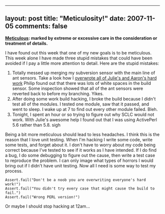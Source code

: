 
---
layout: post
title: "Meticulosity!"
date: 2007-11-05
comments: false
---


**[Meticulous][1]: marked by extreme or excessive care in the consideration or treatment of details.**

I have found out this week that one of my new goals is to be meticulous. This week alone I have made 
three stupid mistakes that could have been avoided if I pay a little more attention to detail. Here are 
the stupid mistakes: 

1. Totally messed up merging my subversion sensor with the main line of ant sensors. Take a look how 
I [overwrote all of Julie's and Aaron's hard work][2] Philip found out that there was lots of white 
spaces in the build sensor. Some inspection showed that all of the ant sensors were reverted back to 
before my branching. Yikes. 
2. After doing some work build hacking, I broke the build because I didn't test all of the modules. I 
tested one module, saw that it passed, and went to sleep. I wake up at 7 to find out every other module 
failed. Bleh. 
3. Tonight, I spent an hour or so trying to figure out why SCLC would not work. With Julie's awesome help 
I found out that I was using ActivePerl 5.6 rather than 5.8. sigh

Being a bit more meticulous should lead to less headaches. I think this is the reason that I love unit 
testing. When I'm hacking I write some code, write some tests, and forget about it. I don't have to 
worry about my code being correct because I've tested to see if it works as I have intended. If I do find 
a bug, I do some debugging to figure out the cause, then write a test case to reproduce the problem. I 
can only image what types of horrors I would bring out if I didn't have unit testing. Now all I need is 
some way to test my process. 

```
Assert.fail("Don't be a noob you are overwriting everyone's hard work!")
Assert.fail("You didn't try every case that might cause the build to fail.")
Assert.fail("Wrong PERL version!")
```

Or maybe I should stop hacking at 12am...


  [1]: http://m-w.com/dictionary/meticulous
  [2]: http://groups.google.com/group/hackystat-svn/msg/f1a79b132cdf1337
